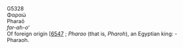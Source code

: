 <body>
  <p>G5328<br>  Φαραώ  <br> Pharaō  <br><i>far-ah-o‘ </i><br>Of foreign origin [<a href="h6547.htm">6547</a> ; <i>Pharao</i> (that is, <i>Pharoh</i>), an Egyptian king: - Pharaoh.<br></p>
 </body>